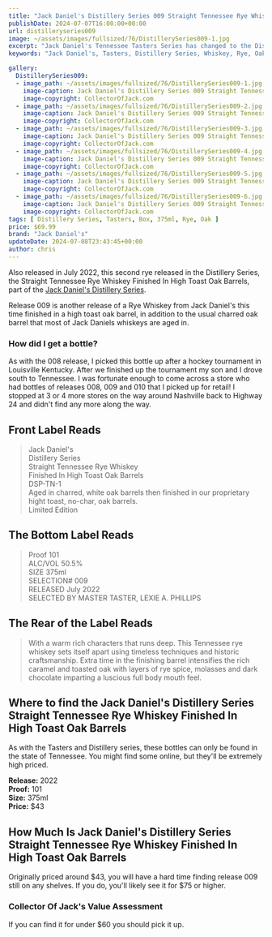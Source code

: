 ```yaml
---
title: "Jack Daniel's Distillery Series 009 Straight Tennessee Rye Whiskey Finished In High Toast Oak Barrels"
publishDate: 2024-07-07T16:00:00+00:00
url: distilleryseries009
image: ~/assets/images/fullsized/76/DistillerySeries009-1.jpg
excerpt: "Jack Daniel's Tennessee Tasters Series has changed to the Distillery Series with release 009, Straight Tennessee Rye Whiskey Finished In High Toast Oak Barrels"
keywords: "Jack Daniel's, Tasters, Distillery Series, Whiskey, Rye, Oak"

gallery:
  DistillerySeries009:
  - image_path: ~/assets/images/fullsized/76/DistillerySeries009-1.jpg
    image-caption: Jack Daniel's Distillery Series 009 Straight Tennessee Rye Whiskey Finished In High Toast Oak Barrels Front of Bottle
    image-copyright: CollectorOfJack.com
  - image_path: ~/assets/images/fullsized/76/DistillerySeries009-2.jpg
    image-caption: Jack Daniel's Distillery Series 009 Straight Tennessee Rye Whiskey Finished In High Toast Oak Barrels Front of Bottle
    image-copyright: CollectorOfJack.com
  - image_path: ~/assets/images/fullsized/76/DistillerySeries009-3.jpg
    image-caption: Jack Daniel's Distillery Series 009 Straight Tennessee Rye Whiskey Finished In High Toast Oak Barrels Side/Rear of Bottle
    image-copyright: CollectorOfJack.com
  - image_path: ~/assets/images/fullsized/76/DistillerySeries009-4.jpg
    image-caption: Jack Daniel's Distillery Series 009 Straight Tennessee Rye Whiskey Finished In High Toast Oak Barrels Side/Rear of Bottle
    image-copyright: CollectorOfJack.com
  - image_path: ~/assets/images/fullsized/76/DistillerySeries009-5.jpg
    image-caption: Jack Daniel's Distillery Series 009 Straight Tennessee Rye Whiskey Finished In High Toast Oak Barrels Front of Bottle
    image-copyright: CollectorOfJack.com
  - image_path: ~/assets/images/fullsized/76/DistillerySeries009-6.jpg
    image-caption: Jack Daniel's Distillery Series 009 Straight Tennessee Rye Whiskey Finished In High Toast Oak Barrels Front from Angle
    image-copyright: CollectorOfJack.com
tags: [ Distillery Series, Tasters, Box, 375ml, Rye, Oak ]
price: $69.99
brand: "Jack Daniel's"
updateDate: 2024-07-08T23:43:45+00:00
author: chris
---
```

Also released in July 2022, this second rye released in the Distillery Series, the Straight Tennessee Rye Whiskey Finished In High Toast Oak Barrels, part of the [Jack Daniel's Distillery Series](/series/tasters-distillery).

Release 009 is another release of a Rye Whiskey from Jack Daniel's this time finished in a high toast oak barrel, in addition to the usual charred oak barrel that most of Jack Daniels whiskeys are aged in. 

### How did I get a bottle?
As with the 008 release, I picked this bottle up after a hockey tournament in Louisville Kentucky. After we finished up the tournament my son and I drove south to Tennessee. I was fortunate enough to come across a store who had bottles of releases 008, 009 and 010 that I picked up for retail! I stopped at 3 or 4 more stores on the way around Nashville back to Highway 24 and didn't find any more along the way. 

## Front Label Reads
> Jack Daniel's  
> Distillery Series  
> Straight Tennessee Rye Whiskey  
> Finished In High Toast Oak Barrels  
> DSP-TN-1  
> Aged in charred, white oak barrels then finished in our proprietary hight toast, no-char, oak barrels.  
> Limited Edition

## The Bottom Label Reads
> Proof 101  
> ALC/VOL 50.5%  
> SIZE 375ml  
> SELECTION# 009  
> RELEASED July 2022  
> SELECTED BY MASTER TASTER, LEXIE A. PHILLIPS

## The Rear of the Label Reads
> With a warm rich characters that runs deep. This Tennessee rye whiskey sets itself apart using timeless techniques and historic craftsmanship.
> Extra time in the finishing barrel intensifies the rich caramel and toasted oak with layers of rye spice, molasses and dark chocolate imparting a luscious full body mouth feel.

## Where to find the Jack Daniel's Distillery Series Straight Tennessee Rye Whiskey Finished In High Toast Oak Barrels
As with the Tasters and Distillery series, these bottles can only be found in the state of Tennessee. You might find some online, but they'll be extremely high priced.

**Release:** 2022  
**Proof:** 101  
**Size:** 375ml  
**Price:** $43


## How Much Is Jack Daniel's Distillery Series Straight Tennessee Rye Whiskey Finished In High Toast Oak Barrels
Originally priced around $43, you will have a hard time finding release 009 still on any shelves. If you do, you'll likely see it for $75 or higher.
 
### Collector Of Jack's Value Assessment
If you can find it for under $60 you should pick it up.

